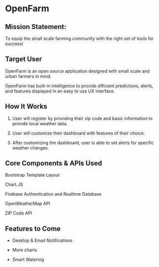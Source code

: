 # OpenFarm

## Mission Statement:

To equip the small scale farming community with the right set of tools for success!

## Target User

OpenFarm is an open source application designed with small scale and urban farmers in mind. 

OpenFarm has built-in intelligence to provide efficient predictions, alerts, and features displayed in an easy to use UX interface.

## How It Works

1. User will register by providing their zip code and basic information to provide local weather data.

2. User will customize their dashboard with features of their choice.

3. After customizing the dashboard, user is able to set alerts for specific weather changes.

## Core Components & APIs Used

Bootstrap Template Layout

Chart.JS

Firebase Authentication and Realtime Database

OpenWeatherMap API

ZIP Code API

## Features to Come

 - Desktop & Email Notifications
 
 - More charts
 
 - Smart Watering
